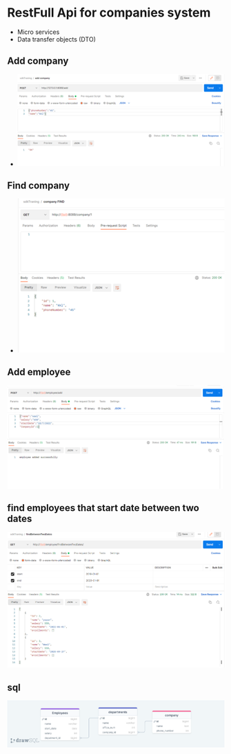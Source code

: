 # RestFull Api for companies system
- Micro services
- Data transfer objects (DTO)
## Add company
- ![FindCompany.png](img/addCompany.png)
## Find company
- ![FindCompany.png](img/FindCompany.png)
## Add employee
![addEmployee.png](img/addEmployee.png)

## find employees that  start date between two dates
![findBetweenTwoDates.png](img/findBetweenTwoDates.png)
## sql
![sqlScema.png](img/sqlScema.png)
